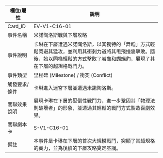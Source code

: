 | 欄位/屬性 | 說明 |
|---|---|
| Card_ID | EV-V1-C16-01 |
| 事件名稱 | 米諾陶洛斯戰與下層攻略 |
| 事件說明 | 卡琳在下層遭遇米諾陶洛斯，以其獨特的「舞蹈」方式輕鬆閃避其猛攻，並利用其衝刺力道將其甩飛撞牆擊敗。隨後，她以同樣輕鬆的方式擊敗了岩龜和蝴蝶豹，展現了其在下層的超規格戰鬥力。 |
| 事件類型 | 里程碑 (Milestone) / 衝突 (Conflict) |
| 觸發要求/條件 | 卡琳進入迷宮下層並遭遇米諾陶洛斯。 |
| 關聯效果說明 | 展現卡琳在下層的壓倒性戰鬥力，進一步鞏固其「物理法則破壞者」的形象，並透過其輕鬆的戰鬥方式製造喜劇效果。 |
| 關聯劇本卡 | S-V1-C16-01 |
| 備註 | 本事件是卡琳在下層的首次大規模戰鬥，突顯了其超規格的實力，並為後續的下層攻略奠定基調。 |
